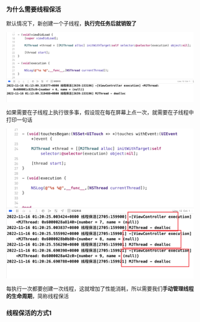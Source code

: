 ### 为什么需要线程保活

默认情况下，新创建一个子线程，**执行完任务后就销毁了**

![image](Images/Snipaste_2022-11-16_01-13-33.png)



如果需要在子线程上执行很多事，假设现在每在屏幕上点一次，就需要在子线程中打印一句话

![image](Images/Snipaste_2022-11-16_01-20-59.png)



每执行一次都要创建一次线程，这就增加了性能消耗，所以需要我们**手动管理线程的生命周期**，简称线程保活



### 线程保活的方式1 